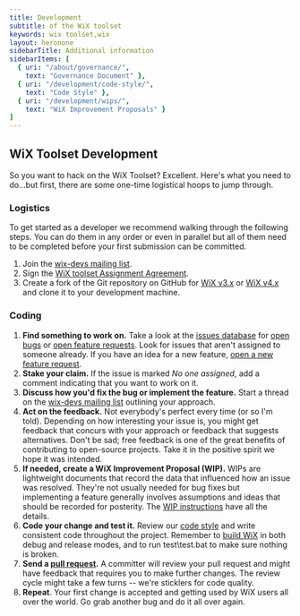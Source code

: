 ```yaml
---
title: Development
subtitle: of the WiX toolset
keywords: wix toolset,wix
layout: heronone
sidebarTitle: Additional information
sidebarItems: [
  { uri: "/about/governance/",
    text: "Governance Document" },
  { uri: "/development/code-style/",
    text: "Code Style" },
  { uri: "/development/wips/",
    text: "WiX Improvement Proposals" }
]
---
```


## WiX Toolset Development

So you want to hack on the WiX Toolset? Excellent. Here's what you need to do...but first, there are some one-time logistical hoops to jump through. 

### Logistics

To get started as a developer we recommend walking through the following steps. You can do them in any order or even in parallel but all of them need to be completed before your first submission can be committed.

1. Join the [wix-devs mailing list](/documentation/mailinglist).
2. Sign the [WiX toolset Assignment Agreement](/development/assignment-agreement/).
3. Create a fork of the Git repository on GitHub for [WiX v3.x](http://github.com/wixtoolset/wix3) or [WiX v4.x](http://github.com/wixtoolset/wix4) and clone it to your development machine.

### Coding

1. **Find something to work on.** Take a look at the [issues database](https://github.com/wixtoolset/issues/issues) for [open bugs](https://github.com/wixtoolset/issues/labels/bug) or [open feature requests](https://github.com/wixtoolset/issues/labels/feature). Look for issues that aren't assigned to someone already. If you have an idea for a new feature, [open a new feature request](https://github.com/wixtoolset/issues/issues/new/).
2. **Stake your claim.** If the issue is marked *No one assigned*, add a comment indicating that you want to work on it.
3. **Discuss how you'd fix the bug or implement the feature.** Start a thread on the [wix-devs mailing list](/documentation/mailinglist) outlining your approach.      
4. **Act on the feedback.** Not everybody's perfect every time (or so I'm told). Depending on how interesting your issue is, you might get feedback that concurs with your approach or feedback that suggests alternatives. Don't be sad; free feedback is one of the great benefits of contributing to open-source projects. Take it in the positive spirit we hope it was intended.
5. **If needed, create a WiX Improvement Proposal (WIP).** WIPs are lightweight documents that record the data that influenced how an issue was resolved. They're not usually needed for bug fixes but implementing a feature generally involves assumptions and ideas that should be recorded for posterity. The [WIP instructions](/development/wips/0000-wix-improvement-proposal/) have all the details.   
6. **Code your change and test it.** Review our [code style](/development/code-style/) and write consistent code throughout the project. Remember to [build WiX](/development/building-wix/) in both debug and release modes, and to run test\test.bat to make sure nothing is broken.
7. **Send a [pull request](https://help.github.com/articles/using-pull-requests).** A committer will review your pull request and might have feedback that requires you to make further changes. The review cycle might take a few turns -- we're sticklers for code quality.           
8. **Repeat**. Your first change is accepted and getting used by WiX users all over the world. Go grab another bug and do it all over again.

